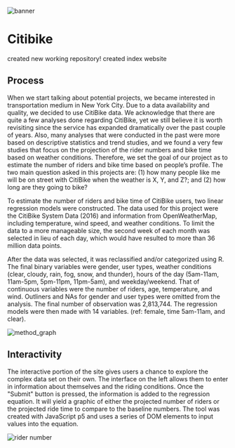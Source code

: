 ![banner](https://user-images.githubusercontent.com/35783893/39646592-fb560994-4fa9-11e8-899a-d8ca8f9072a7.jpg)
# Citibike
created new working repository!
created index website
## Process

When we start talking about potential projects, we became interested in transportation medium in New York City. Due to a data availability and quality, we decided to use CitiBike data. We acknowledge that there are quite a few analyses done regarding CitiBike, yet we still believe it is worth revisiting since the service has expanded dramatically over the past couple of years. Also, many analyses that were conducted in the past were more based on descriptive statistics and trend studies, and we found a very few studies that focus on the projection of the rider numbers and bike time based on weather conditions. Therefore, we set the goal of our project as to estimate the number of riders and bike time based on people’s profile. The two main question asked in this projects are: (1) how many people like me will be on street with CitiBike when the weather is X, Y, and Z?; and (2) how long are they going to bike? 

To estimate the number of riders and bike time of CitiBike users, two linear regression models were constructed. The data used for this project were the CitiBike System Data (2016) and information from OpenWeatherMap, including temperature, wind speed, and weather conditions. To limit the data to a more manageable size, the second week of each month was selected in lieu of each day, which would have resulted to more than 36 million data points.

After the data was selected, it was reclassified and/or categorized using R. The final binary variables were gender, user types, weather conditions (clear, cloudy, rain, fog, snow, and thunder), hours of the day (5am-11am, 11am-5pm, 5pm-11pm, 11pm-5am), and weekday/weekend. That of continuous variables were the number of riders, age, temperature, and wind. Outliners and NAs for gender and user types were omitted from the analysis. The final number of observation was 2,813,744. The regression models were then made with 14 variables. (ref: female, time 5am-11am, and clear). 


![method_graph](https://user-images.githubusercontent.com/35783893/39645153-58719634-4fa5-11e8-9bab-60632744a93a.png)
## Interactivity 

The interactive portion of the site gives users a chance to explore the complex data set on their own. The interface on the left allows them to enter in information about themselves and the riding conditions. Once the "Submit" button is pressed, the information is added to the regression equation. It will yield a graphic of either the projected number of riders or the projected ride time to compare to the baseline numbers. The tool was created with JavaScript p5 and uses a series of DOM elements to input values into the equation. 



![rider number](https://user-images.githubusercontent.com/35783893/39646168-8ca31d1c-4fa8-11e8-8ffe-b6a2a18ccb40.PNG)
